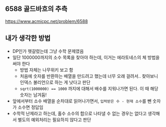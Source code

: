 ## 6588 골드바흐의 추측

<https://www.acmicpc.net/problem/6588>

## 내가 생각한 방법

<!-- ![이미지](./img.png) -->

- DP인가 헷갈렸는데 그냥 수학 문제였음
- 일단 1000000까지의 소수 목록을 찾아야 하는데, 이거는 에라토네스의 체 방법을 써야 한다
  - 방법 자체는 나무위키 보고 함
  - 처음에 숫자를 반환하는 배열을 만드려고 했는데 너무 오래 걸려서.. 찾아보니 인덱스 불리언으로 하는 게 낫다고 판단
  - `sqrt(1000000) == 1000` 까지에 대해서 배수를 지워나가면 된다. 이 때 해당 숫자는 남겨둠!
- 앞에서부터 소수 배열을 순차대로 읽어나가면서, `입력받은 수 - 현재 소수`를 뺀 숫자가 소수면 정답임
- 수학적 난제라고 하는데, 홀수 소수의 합으로 나타낼 수 없는 경우는 없다고 생각해서 별도의 예외처리는 필요하지 않다고 판단
